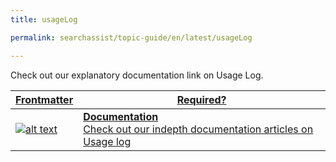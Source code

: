 ```yaml
---
title: usageLog

permalink: searchassist/topic-guide/en/latest/usageLog

---
```

<!--#### Topic Guide
###### Usage log-->

  Check out our explanatory documentation link on Usage Log.



<a class="doc-link" target="_blank" href="https://docs.kore.ai/searchassist/managing-searchassist-apps/viewing-billing-and-usage/#Usage_Log">
 

| Frontmatter | Required? |
|-------------|-------------|
| ![alt text](images/SA_Documentation.svg "Title") | **Documentation**  <br /> Check out our indepth documentation articles on Usage log | 


</a>
